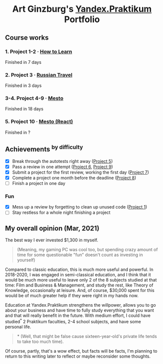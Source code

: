 <div align="center">

  # Art Ginzburg's [Yandex.Praktikum](https://praktikum.yandex.ru/) Portfolio

</div>

## Course works

### 1. Project 1-2 · [How to Learn](https://github.com/artginzburg/how-to-learn)

Finished in 7 days

### 2. Project 3 · [Russian Travel](https://github.com/artginzburg/russian-travel)

Finished in 3 days

### 3-4. Project 4-9 · [Mesto](https://github.com/artginzburg/mesto)

Finished in 18 days

### 5. Project 10 · [Mesto (React)](https://github.com/artginzburg/mesto-react)

Finished in ?


## Achievements <sup>by difficulty</sup>

- [x] Break through the autotests right away ([Project 5](https://github.com/artginzburg/mesto/releases/tag/project-5_review-2-final))
- [x] Pass a review in one attempt ([Project 6](https://github.com/artginzburg/mesto/releases/tag/project-6_review-1-final), [Project 9](https://github.com/artginzburg/mesto/releases/tag/project-9_review-1-final))
- [x] Submit a project for the first review, working the first day ([Project 7](https://github.com/artginzburg/mesto/releases/tag/project-7_review-1))
- [x] Complete a project one month before the deadline ([Project 8](https://github.com/artginzburg/mesto/releases/tag/project-8_final))
- [ ] Finish a project in one day

### Fun
- [x] Mess up a review by forgetting to clean up unused code ([Project 1](https://github.com/artginzburg/how-to-learn/releases/tag/project-1_review-3-final))
- [ ] Stay restless for a whole night finishing a project

## My overall opinion (Mar, 2021)

The best way I ever invested $1,300 in myself.
> (Meaning, my gaming PC was cool too, but spending crazy amount of time for some questionable "fun" doesn't count as investing in yourself) 

Compared to classic education, this is much more useful and powerful. In 2018-2020, I was engaged in semi-classical education, and I think that it would be much more useful to leave only 2 of the 8 subjects studied at that time: Film and Business & Management, and study the rest, like Theory of Knowledge, occasionally at leisure. 
And, of course, $30,000 spent for this would be of much greater help if they were right in my hands now. 

Education at Yandex.Praktikum strengthens the willpower, allows you to go about your business and have time to fully study everything that you want and that will really benefit in the future. With medium effort, I could have studied<sup>*</sup> 2 Praktikum faculties, 2-4 school subjects, and have some personal life.
> \* (Well, that might be false cause sixteen-year-old's private life tends to take too much time).

Of course, partly, that's a wow effect, but facts will be facts, I'm planning to return to this writing later to reflect or maybe reconsider some thoughts.
